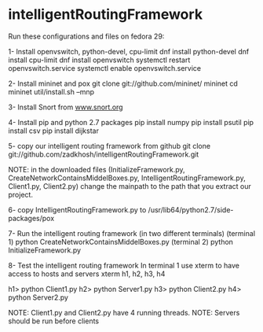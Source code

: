 # intelligentRoutingFramework

Run these configurations and files on fedora 29:

1-	Install openvswitch, python-devel, cpu-limit
  dnf install python-devel
  dnf install cpu-limit
  dnf install openvswitch
  systemctl restart openvswitch.service
  systemctl enable openvswitch.service

2-	Install mininet and pox
  git clone git://github.com/mininet/ mininet
  cd mininet
  util/install.sh –mnp

3-	Install Snort from www.snort.org
 
4-	Install pip and python 2.7 packages
  pip install numpy
  pip install psutil
  pip install csv
  pip install dijkstar

5-	copy our intelligent routing framework from github
  git clone git://github.com/zadkhosh/intelligentRoutingFramework.git
  
  NOTE: in the downloaded files (InitializeFramework.py, CreateNetworkContainsMiddelBoxes.py, IntelligentRoutingFramework.py, Client1.py, Client2.py) change the mainpath to the path that you extract our project.
  
6-	copy IntelligentRoutingFramework.py to /usr/lib64/python2.7/side-packages/pox

7-	Run the intelligent routing framework (in two different terminals)
  (terminal 1) python CreateNetworkContainsMiddelBoxes.py
  (terminal 2) python InitializeFramework.py

8-	Test the intelligent routing framework
  In terminal 1 use xterm to have access to hosts and servers
  xterm h1, h2, h3, h4
  
  h1> python Client1.py
  h2> python Server1.py
  h3> python Client2.py
  h4> python Server2.py
  
  NOTE: Client1.py and Client2.py have 4 running threads.
  NOTE: Servers should be run before clients

